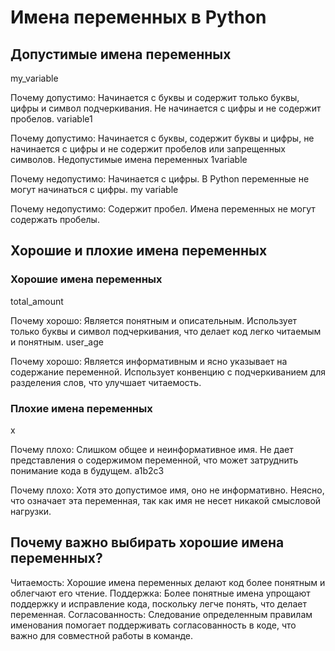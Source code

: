 
# Имена переменных в Python

## Допустимые имена переменных
my_variable

Почему допустимо: Начинается с буквы и содержит только буквы, цифры и символ подчеркивания. Не начинается с цифры и не содержит пробелов.
variable1

Почему допустимо: Начинается с буквы, содержит буквы и цифры, не начинается с цифры и не содержит пробелов или запрещенных символов.
Недопустимые имена переменных
1variable

Почему недопустимо: Начинается с цифры. В Python переменные не могут начинаться с цифры.
my variable

Почему недопустимо: Содержит пробел. Имена переменных не могут содержать пробелы.
## Хорошие и плохие имена переменных
### Хорошие имена переменных
total_amount

Почему хорошо: Является понятным и описательным. Использует только буквы и символ подчеркивания, что делает код легко читаемым и понятным.
user_age

Почему хорошо: Является информативным и ясно указывает на содержание переменной. Использует конвенцию с подчеркиванием для разделения слов, что улучшает читаемость.
### Плохие имена переменных
x

Почему плохо: Слишком общее и неинформативное имя. Не дает представления о содержимом переменной, что может затруднить понимание кода в будущем.
a1b2c3

Почему плохо: Хотя это допустимое имя, оно не информативно. Неясно, что означает эта переменная, так как имя не несет никакой смысловой нагрузки.
## Почему важно выбирать хорошие имена переменных?
Читаемость: Хорошие имена переменных делают код более понятным и облегчают его чтение.
Поддержка: Более понятные имена упрощают поддержку и исправление кода, поскольку легче понять, что делает переменная.
Согласованность: Следование определенным правилам именования помогает поддерживать согласованность в коде, что важно для совместной работы в команде.
